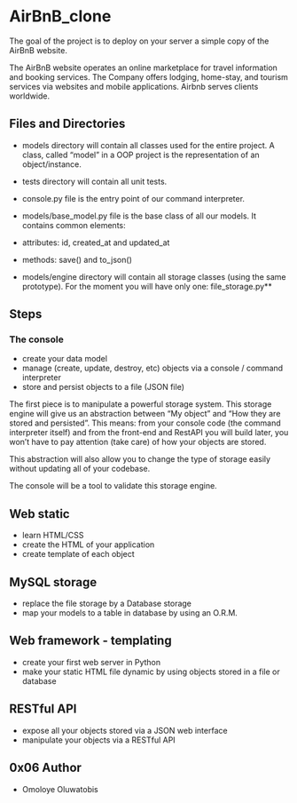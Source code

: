 # AirBnB_clone
The goal of the project is to deploy on your server a simple copy of the AirBnB website.

The AirBnB website operates an online marketplace for travel information and booking services. The Company offers lodging, home-stay, and tourism services via websites and mobile applications. Airbnb serves clients worldwide.

## Files and Directories
* models directory will contain all classes used for the entire project. A class, called “model” in a OOP project is the representation of an object/instance.

* tests directory will contain all unit tests.

* console.py file is the entry point of our command interpreter.

* models/base_model.py file is the base class of all our models. It contains common elements:

* attributes: id, created_at and updated_at

* methods: save() and to_json()

* models/engine directory will contain all storage classes (using the same prototype). For the moment you will have only one: file_storage.py**

## Steps

### The console
* create your data model
* manage (create, update, destroy, etc) objects via a console / command interpreter
* store and persist objects to a file (JSON file)

The first piece is to manipulate a powerful storage system. This storage engine will give us an abstraction between “My object” and “How they are stored and persisted”. This means: from your console code (the command interpreter itself) and from the front-end and RestAPI you will build later, you won’t have to pay attention (take care) of how your objects are stored.

This abstraction will also allow you to change the type of storage easily without updating all of your codebase.

The console will be a tool to validate this storage engine.

## Web static
* learn HTML/CSS
* create the HTML of your application
* create template of each object

## MySQL storage
* replace the file storage by a Database storage
* map your models to a table in database by using an O.R.M.

## Web framework - templating
* create your first web server in Python
* make your static HTML file dynamic by using objects stored in a file or database

## RESTful API
* expose all your objects stored via a JSON web interface
* manipulate your objects via a RESTful API

## 0x06 Author
* Omoloye Oluwatobis

